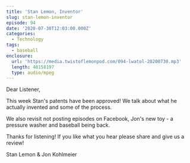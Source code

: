 ```yaml
---
title: 'Stan Lemon, Inventor'
slug: stan-lemon-inventor
episode: 94
date: '2020-07-30T12:03:00.000Z'
categories:
  - Technology
tags:
  - baseball
enclosure:
  url: 'https://media.twistoflemonpod.com/094-lwatol-20200730.mp3'
  length: 48158197
  type: audio/mpeg
---
```


Dear Listener,

This week Stan's patents have been approved! We talk about what he actually invented and some of the process.

We also revisit not posting episodes on Facebook, Jon's new toy - a pressure washer and baseball being back.

Thanks for listening! If you like what you hear please share and give us a review!

Stan Lemon & Jon Kohlmeier
